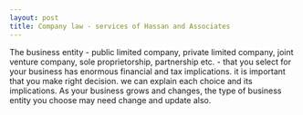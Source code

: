 ```yaml
---
layout: post
title: Company law - services of Hassan and Associates
---
```


The business entity - public limited company, private limited company, joint venture company, sole proprietorship, partnership etc. - that you select for your business has enormous financial and tax implications. it is important that you make right decision. we can explain each choice and its implications. As your business grows and changes, the type of business entity you choose may need change and update also.